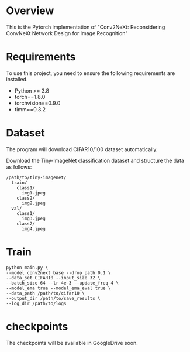 # Overview
This is the Pytorch implementation of "Conv2NeXt: Reconsidering ConvNeXt Network Design for Image Recognition"
# Requirements
To use this project, you need to ensure the following requirements are installed.
- Python >= 3.8
- torch==1.8.0
- torchvision==0.9.0
- timm==0.3.2
# Dataset
The program will download CIFAR10/100 dataset automatically.

Download the Tiny-ImageNet classification dataset and structure the data as follows:
```
/path/to/tiny-imagenet/
  train/
    class1/
      img1.jpeg
    class2/
      img2.jpeg
  val/
    class1/
      img3.jpeg
    class2/
      img4.jpeg
```
# Train
```
python main.py \
--model conv2next_base --drop_path 0.1 \
--data_set CIFAR10 --input_size 32 \
--batch_size 64 --lr 4e-3 --update_freq 4 \
--model_ema true --model_ema_eval true \
--data_path /path/to/cifar10 \
--output_dir /path/to/save_results \
--log_dir /path/to/logs
```
# checkpoints
The checkpoints will be available in GoogleDrive soon.
